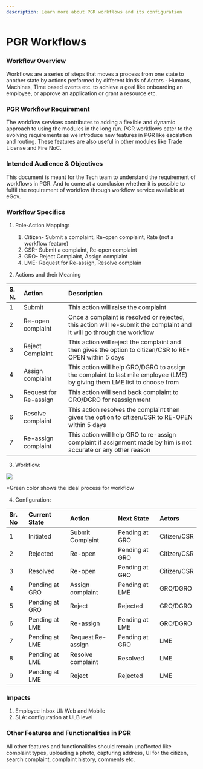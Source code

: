 ```yaml
---
description: Learn more about PGR workflows and its configuration
---
```


# PGR Workflows

### Workflow Overview

Workflows are a series of steps that moves a process from one state to another state by actions performed by different kinds of Actors - Humans, Machines, Time based events etc. to achieve a goal like onboarding an employee, or approve an application or grant a resource etc.

### PGR Workflow Requirement

The workflow services contributes to adding a flexible and dynamic approach to using the modules in the long run. PGR workflows cater to the evolving requirements as we introduce new features in PGR like escalation and routing. These features are also useful in other modules like Trade License and Fire NoC.

### Intended Audience & Objectives

This document is meant for the Tech team to understand the requirement of workflows in PGR. And to come at a conclusion whether it is possible to fulfil the requirement of workflow through workflow service available at eGov.

### Workflow Specifics

1. Role-Action Mapping:

   1. Citizen- Submit a complaint, Re-open complaint, Rate \(not a workflow feature\)
   2. CSR- Submit a complaint, Re-open complaint
   3. GRO-  Reject Complaint, Assign complaint 
   4. LME- Request for Re-assign, Resolve complain

2. Actions and their Meaning

| S. N. | Action | Description |
| :--- | :--- | :--- |
| 1 | Submit | This action will raise the complaint |
| 2 | Re-open complaint | Once a complaint is resolved or rejected, this action will re-submit the complaint and it will go through the workflow |
| 3 | Reject Complaint | This action will reject the complaint and then gives the option to citizen/CSR to RE-OPEN within 5 days  |
| 4 | Assign complaint | This action will help GRO/DGRO to assign the complaint to last mile employee \(LME\) by giving them LME list to choose from |
| 5 | Request for Re-assign | This action will send back complaint to GRO/DGRO for reassignment |
| 6 | Resolve complaint | This action resolves the complaint then gives the option to citizen/CSR to RE-OPEN within 5 days  |
| 7 | Re-assign complaint | This action will help GRO to re-assign complaint if assignment made by him is not accurate or any other reason |

3. Workflow:

![](https://lh6.googleusercontent.com/vQA7dYAam0HqiL1wik27kpwurgTHWZ1NA8_zzD0DlE_nrYEeT3XVzqzLUUJh1dasmwIxijHdL32ZtyuDvwsMatTDGfo4cTTp-60hlOxE_k-pWmIL5oWsNOMbiELY8hyvWti1GYFb)

\*Green color shows the ideal process for workflow

4. Configuration:

| Sr. No | Current State | Action | Next State | Actors |
| :--- | :--- | :--- | :--- | :--- |
| 1 | Initiated | Submit Complaint | Pending at GRO | Citizen/CSR |
| 2 | Rejected | Re-open | Pending at GRO | Citizen/CSR |
| 3 | Resolved | Re-open | Pending at GRO | Citizen/CSR |
| 4 | Pending at GRO | Assign complaint | Pending at LME | GRO/DGRO |
| 5 | Pending at GRO | Reject | Rejected | GRO/DGRO |
| 6 | Pending at LME | Re-assign | Pending at LME | GRO/DGRO |
| 7 | Pending at LME | Request Re-assign | Pending at GRO | LME |
| 8 | Pending at LME | Resolve complaint | Resolved | LME |
| 9 | Pending at LME | Reject | Rejected | LME |

### Impacts

1. Employee Inbox UI: Web and Mobile
2. SLA: configuration at ULB level 

### Other Features and Functionalities in PGR

All other features and functionalities should remain unaffected like complaint types, uploading a photo, capturing address, UI for the citizen, search complaint, complaint history, comments etc.  



